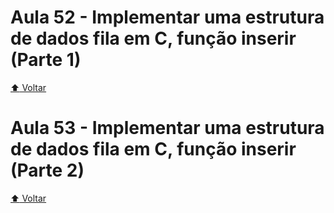 # Aula 52 - Implementar uma estrutura de dados fila em C, função inserir (Parte 1)

[:arrow_up: Voltar](https://github.com/Geofisicando/C-orientado-a-testes#%C3%ADndice)

# Aula 53 - Implementar uma estrutura de dados fila em C, função inserir (Parte 2)

[:arrow_up: Voltar](https://github.com/Geofisicando/C-orientado-a-testes#%C3%ADndice)
